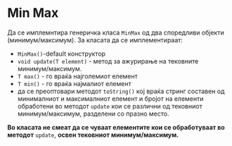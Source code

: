 # Min Max

<p>Да се имплемнтира генеричка класа <code>MinMax</code> од два споредливи објекти (минимум/максимум). За класата да се имплементираат:</p>

<ul>
<li><code>MinMax()</code>-default конструктор</li>
<li><code>void update(T element)</code> - метод за ажурирање на тековните минимум/максимум.</li>
<li><code>T max()</code> - го враќа најголемиот елемент</li>
<li><code>T min()</code> - го враќа најмалиот елемент</li>
<li>да се преоптовари методот <code>toString()</code> кој враќа стринг составен од минималниот и максималниот елемент и бројот на елементи обработени во методот <code>update</code> кои се различни од тековниот минимум/максимум, разделени со празно место.</li>
</ul>

<p><strong>Во класата не смеат да се чуваат елементите кои се обработуваат во методот</strong> <code>update</code>, <strong>освен тековниот минимум/максимум.</strong></p>